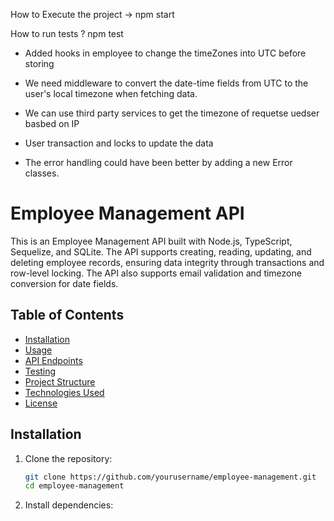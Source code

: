 How to Execute the project -> 
npm start

How to run tests ?
npm test

- Added hooks in employee to change the timeZones into UTC before storing
- We need middleware to convert the date-time fields from UTC to the user's local timezone when fetching data.
- We can use third party services to get the timezone of requetse uedser basbed on IP

- User transaction and locks to update the data
- The error handling could have been better by adding a new Error classes.


# Employee Management API

This is an Employee Management API built with Node.js, TypeScript, Sequelize, and SQLite. The API supports creating, reading, updating, and deleting employee records, ensuring data integrity through transactions and row-level locking. The API also supports email validation and timezone conversion for date fields.

## Table of Contents

- [Installation](#installation)
- [Usage](#usage)
- [API Endpoints](#api-endpoints)
- [Testing](#testing)
- [Project Structure](#project-structure)
- [Technologies Used](#technologies-used)
- [License](#license)

## Installation

1. Clone the repository:

   ```bash
   git clone https://github.com/yourusername/employee-management.git
   cd employee-management
   ```

2. Install dependencies:
